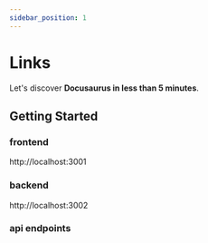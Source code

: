 ```yaml
---
sidebar_position: 1
---
```


# Links

Let's discover **Docusaurus in less than 5 minutes**.

## Getting Started

### frontend

http://localhost:3001

### backend

http://localhost:3002

### api endpoints
